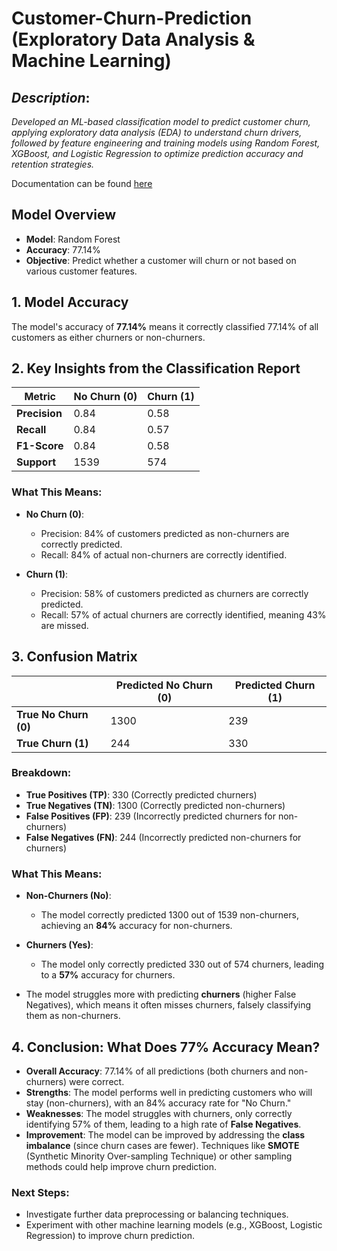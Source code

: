 # Customer-Churn-Prediction (Exploratory Data Analysis & Machine Learning)

## *Description*:
*Developed an ML-based classification model to predict customer churn, applying exploratory data analysis (EDA) to understand churn drivers, followed by feature engineering and training models using Random Forest, XGBoost, and Logistic Regression to optimize prediction accuracy and retention strategies.*

Documentation can be found [here](https://github.com/aishincp/Customer-Churn-Prediction/blob/main/CustomerChurnPrediction.ipynb)

## Model Overview
- **Model**: Random Forest
- **Accuracy**: 77.14%
- **Objective**: Predict whether a customer will churn or not based on various customer features.

## 1. Model Accuracy
The model's accuracy of **77.14%** means it correctly classified 77.14% of all customers as either churners or non-churners.

## 2. Key Insights from the Classification Report

| Metric          | No Churn (0) | Churn (1)  |
|-----------------|--------------|------------|
| **Precision**   | 0.84         | 0.58       |
| **Recall**      | 0.84         | 0.57       |
| **F1-Score**    | 0.84         | 0.58       |
| **Support**     | 1539         | 574        |

### What This Means:
- **No Churn (0)**:
  - Precision: 84% of customers predicted as non-churners are correctly predicted.
  - Recall: 84% of actual non-churners are correctly identified.
  
- **Churn (1)**:
  - Precision: 58% of customers predicted as churners are correctly predicted.
  - Recall: 57% of actual churners are correctly identified, meaning 43% are missed.

## 3. Confusion Matrix

|               | Predicted No Churn (0) | Predicted Churn (1) |
|---------------|------------------------|---------------------|
| **True No Churn (0)** | 1300                   | 239                 |
| **True Churn (1)**    | 244                    | 330                 |

### Breakdown:
- **True Positives (TP)**: 330 (Correctly predicted churners)
- **True Negatives (TN)**: 1300 (Correctly predicted non-churners)
- **False Positives (FP)**: 239 (Incorrectly predicted churners for non-churners)
- **False Negatives (FN)**: 244 (Incorrectly predicted non-churners for churners)

### What This Means:
- **Non-Churners (No)**:
  - The model correctly predicted 1300 out of 1539 non-churners, achieving an **84%** accuracy for non-churners.
  
- **Churners (Yes)**:
  - The model only correctly predicted 330 out of 574 churners, leading to a **57%** accuracy for churners.
  
- The model struggles more with predicting **churners** (higher False Negatives), which means it often misses churners, falsely classifying them as non-churners.

## 4. Conclusion: What Does 77% Accuracy Mean?

- **Overall Accuracy**: 77.14% of all predictions (both churners and non-churners) were correct.
- **Strengths**: The model performs well in predicting customers who will stay (non-churners), with an 84% accuracy rate for "No Churn."
- **Weaknesses**: The model struggles with churners, only correctly identifying 57% of them, leading to a high rate of **False Negatives**.
- **Improvement**: The model can be improved by addressing the **class imbalance** (since churn cases are fewer). Techniques like **SMOTE** (Synthetic Minority Over-sampling Technique) or other sampling methods could help improve churn prediction.

### Next Steps:
- Investigate further data preprocessing or balancing techniques.
- Experiment with other machine learning models (e.g., XGBoost, Logistic Regression) to improve churn prediction.
